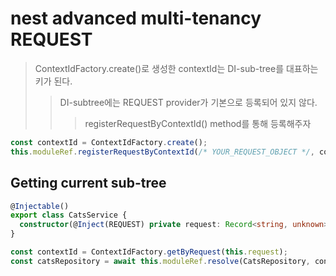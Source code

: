 # nest advanced multi-tenancy REQUEST

> ContextIdFactory.create()로 생성한 contextId는 DI-sub-tree를 대표하는 키가 된다.
>
> > DI-subtree에는 REQUEST provider가 기본으로 등록되어 있지 않다.
> >
> > > registerRequestByContextId() method를 통해 등록해주자

```ts
const contextId = ContextIdFactory.create();
this.moduleRef.registerRequestByContextId(/* YOUR_REQUEST_OBJECT */, contextId);
```

## Getting current sub-tree

```ts
@Injectable()
export class CatsService {
  constructor(@Inject(REQUEST) private request: Record<string, unknown>) {}
}
```

```ts
const contextId = ContextIdFactory.getByRequest(this.request);
const catsRepository = await this.moduleRef.resolve(CatsRepository, contextId);
```
